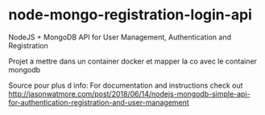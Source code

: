 # node-mongo-registration-login-api

NodeJS + MongoDB API for User Management, Authentication and Registration

Projet a mettre dans un container docker et mapper la co avec le container mongodb


Source pour plus d info: For documentation and instructions check out http://jasonwatmore.com/post/2018/06/14/nodejs-mongodb-simple-api-for-authentication-registration-and-user-management

